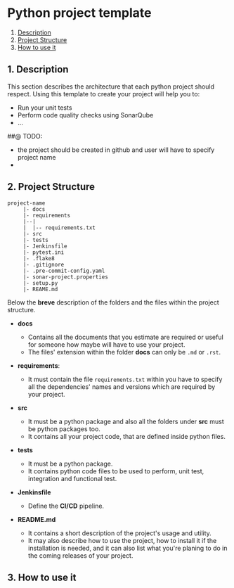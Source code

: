 
# Python project template


1. [Description](#description)
2. [Project Structure](#porject_strct)
3. [How to use it](#usage)


## 1. Description

This section describes the architecture that each python project should respect. Using this template to create
your project will help you to: 
- Run your unit tests
- Perform code quality checks using SonarQube
- ...


##@ TODO:
- the project should be created in github and user will have to specify project name
- 


## 2. Project Structure <a name="porject_strct"/>

```
project-name
     |- docs
     |- requirements
     |--|
     |  |-- requirements.txt
     |- src
     |- tests
     |- Jenkinsfile
     |- pytest.ini
     |- .flake8
     |- .gitignore
     |- .pre-commit-config.yaml
     |- sonar-project.properties
     |- setup.py
     |- REAME.md
```

Below the **breve** description of the folders and the files within the project structure.

- **docs**
  - Contains all the documents that you estimate are required or useful for someone how maybe will have
    to use your project. 
  - The files' extension within the folder **docs** can only be ``.md`` or ``.rst``.
  
- **requirements**:
    - It must contain the file `requirements.txt` within you have to specify all the dependencies' 
      names and versions which are required by your project.

- **src**
  - It must be a python package and also all the folders under **src** must be python packages too.
  - It contains all your project code, that are defined inside python files. 
    
- **tests**
  - It must be a python package.
  - It contains python code files to be used to perform, unit test, integration and functional test.
    

- **Jenkinsfile**
    - Define the **CI/CD** pipeline.   

- **README.md**
  - It contains a short description of the project's usage and utility. 
  - It may also describe how to use the project, how to install it if the installation is needed, and it can also list
    what you're planing to do in the coming releases of your project.
  
## 3. How to use it <a name="usage" />  